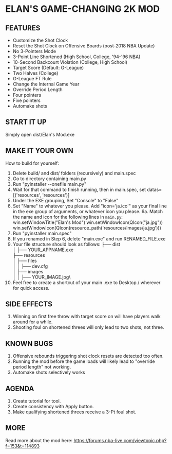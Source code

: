# ELAN'S GAME-CHANGING 2K MOD

## FEATURES
* Customize the Shot Clock
* Reset the Shot Clock on Offensive Boards (post-2018 NBA Update)
* No 3-Pointers Mode
* 3-Point Line Shortened (High School, College, '94-'96 NBA)
* 10-Second Backcourt Violation (College, High School)
* Target Score (Default: G-League)
* Two Halves (College)
* G-League FT Rule
* Change the Internal Game Year
* Override Period Length
* Four pointers
* Five pointers
* Automake shots

## START IT UP
Simply open dist/Elan's Mod.exe

## MAKE IT YOUR OWN
How to build for yourself:
1. Delete build/ and dist/ folders (recursively) and main.spec
2. Go to directory containing main.py
3. Run "pyinstaller --onefile main.py"
4. Wait for that command to finish running, then in main.spec, set datas=[('resources', 'resources')]
5. Under the EXE grouping, Set "Console" to "False"
6. Set "Name" to whatever you please. Add "icon='ja.ico'" as your final line in the exe group of arguments, or whatever icon you please.
6a. Match the name and icon for the following lines in `main.py`:
win.setWindowTitle("Elan's Mod")
win.setWindowIcon(QIcon("ja.jpg"))
win.setWindowIcon(QIcon(resource_path('resources/images/ja.jpg')))
7. Run "pyinstaller main.spec"
8. If you renamed in Step 6, delete "main.exe" and run RENAMED_FILE.exe
9. Your file structure should look as follows:
├── dist\
│   ├── YOUR_APPNAME.exe\
├── resources\
│   ├── files\
│   │   ├── dev.cfg\
│   ├── images\
│   │   ├── YOUR_IMAGE.jpg\
10. Feel free to create a shortcut of your main .exe to Desktop / wherever for quick access.


## SIDE EFFECTS
1. Winning on first free throw with target score on will have players walk around for a while.
2. Shooting foul on shortened threes will only lead to two shots, not three.

## KNOWN BUGS
1. Offensive rebounds triggering shot clock resets are detected too often.
2. Running the mod before the game loads will likely lead to "override period length" not working.
3. Automake shots selectively works

## AGENDA
1. Create tutorial for tool.
2. Create consistency with Apply button.
3. Make qualifying shortened threes receive a 3-Pt foul shot.

## MORE
Read more about the mod here:
https://forums.nba-live.com/viewtopic.php?f=153&t=114893
